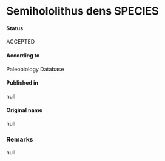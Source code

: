 Semihololithus dens SPECIES
=======

#### Status
ACCEPTED

#### According to
Paleobiology Database

#### Published in
null

#### Original name
null

### Remarks
null